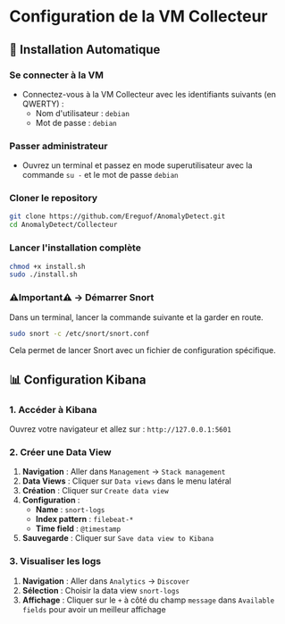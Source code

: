 # Configuration de la VM Collecteur

## 🚀 Installation Automatique

### Se connecter à la VM
- Connectez-vous à la VM Collecteur avec les identifiants suivants (en QWERTY) :
  - Nom d'utilisateur : `debian`
  - Mot de passe : `debian`

### Passer administrateur 
- Ouvrez un terminal et passez en mode superutilisateur avec la commande `su -` et le mot de passe `debian`


### Cloner le repository
```bash
git clone https://github.com/Ereguof/AnomalyDetect.git
cd AnomalyDetect/Collecteur
```

### Lancer l'installation complète
```bash
chmod +x install.sh
sudo ./install.sh
```

### ⚠️**Important**⚠️ -> Démarrer Snort

Dans un terminal, lancer la commande suivante et la garder en route.
```bash
sudo snort -c /etc/snort/snort.conf
```
Cela permet de lancer Snort avec un fichier de configuration spécifique.

## 📊 Configuration Kibana

### 1. Accéder à Kibana
Ouvrez votre navigateur et allez sur : `http://127.0.0.1:5601`

### 2. Créer une Data View
1. **Navigation** : Aller dans `Management` → `Stack management`
2. **Data Views** : Cliquer sur `Data views` dans le menu latéral
3. **Création** : Cliquer sur `Create data view`
4. **Configuration** :
   - **Name** : `snort-logs`
   - **Index pattern** : `filebeat-*`
   - **Time field** : `@timestamp`
5. **Sauvegarde** : Cliquer sur `Save data view to Kibana`

### 3. Visualiser les logs
1. **Navigation** : Aller dans `Analytics` → `Discover`
2. **Sélection** : Choisir la data view `snort-logs`
3. **Affichage** : Cliquer sur le `+` à côté du champ `message` dans `Available fields` pour avoir un meilleur affichage


